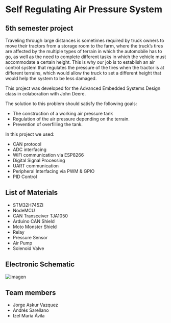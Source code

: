 # Self Regulating Air Pressure System
## 5th semester project

Traveling through large distances is sometimes required by truck owners to move their tractors from a storage room to the farm, where the truck’s tires are affected by the multiple types of terrain in which the automobile has to go, as well as the need to complete different tasks in which the vehicle must accommodate a certain height. 
This is why our job is to establish an air control system that regulates the pressure of the tires when the tractor is at different terrains, which would allow the truck to set a different height that would help the system to be less damaged.

This project was developed for the Advanced Embedded Systems Design class in colaboration with John Deere. 

The solution to this problem should satisfy the following goals:

* The construction of a working air pressure tank
* Regulation of the air pressure depending on the terrain. 
* Prevention of overfilling the tank.

In this project we used:

* CAN protocol
* ADC interfacing
* WiFi communication via ESP8266
* Digital Signal Processing
* UART communication
* Peripheral Interfacing via PWM & GPIO
* PID Control

## List of Materials

* STM32H745ZI
* NodeMCU
* CAN Transceiver TJA1050
* Arduino CAN Shield
* Moto Monster Shield
* Relay
* Pressure Sensor
* Air Pump
* Solenoid Valve

## Electronic Schematic

![imagen](https://user-images.githubusercontent.com/74482029/206890135-b0d688f3-5255-453f-b7fb-229f076b0f55.png)



## Team members
* Jorge Askur Vazquez
* Andrés Sarellano
* Izel María Ávila
